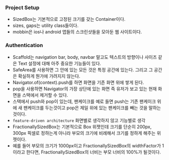 ### Project Setup

- SizedBox는 기본적으로 고정된 크기를 갖는 Container이다.
- sizes, gaps는 utility class들이다.
- mobbin은 ios나 android 앱들의 스크린샷들을 모아둔 웹 사이트이다.

### Authentication

- Scaffold는 navigation bar, body, navbar 말고도 텍스트의 방향이나 사이즈 같은 Text 설정에 대해 아주 중요한 기능들이 있다.
- SafeArea를 사용하면 그 안에 있는 모든 것은 특정 공간에 있는다. 그리고 그 공간은 확실하게 뭔가에 가려지지 않는다.
- Navigator.of(context).push를 하면 화면을 기존 화면 위에 쌓게 된다.
- pop을 사용하면 Navigator의 가장 상단에 있는 화면 즉 유저가 보고 있는 현재 화면을 스택에서 제거할 수 있다.
- 스택에서 push와 pop이 있는데, 팬케이크를 예로 들면 push는 기존 팬케이크 위에 새 팬케이크를 두는것이고 pop은 제일 위에 있는 팬케이크를 빼는 것을 말하는것이다.
- `feature-driven architecture` 화면별로 생각하지 않고 기능별로 생각
- FractionallySizedBox는 기본적으로 Box 위젯인데 크기를 단순히 200px, 300px 픽셀로 정하는게 아니라 부모의 크기에 비례해서 크기를 정하게 해주는 위젯이다.
- 예를 들어 부모의 크기가 1000px이고 FractionallySizedBox의 widthFactor가 1이라고 한다면, FractionallySizedBox의 너비는 부모 너비의 100%가 될것이다.
